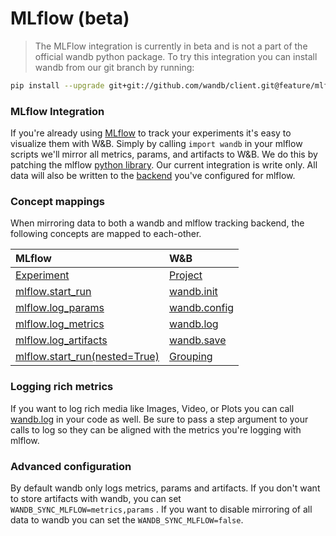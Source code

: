 # MLflow \(beta\)

> The MLFlow integration is currently in beta and is not a part of the official wandb python package.  To try this integration you can install wandb from our git branch by running:

```bash
pip install --upgrade git+git://github.com/wandb/client.git@feature/mlflow#egg=wandb
```

### MLflow Integration

If you're already using [MLflow](https://www.mlflow.org/docs/latest/tracking.html) to track your experiments it's easy to visualize them with W&B.  Simply by calling `import wandb` in your mlflow scripts we'll mirror all metrics, params, and artifacts to W&B.  We do this by patching the mlflow [python library](https://github.com/mlflow/mlflow).  Our current integration is write only.  All data will also be written to the [backend](https://www.mlflow.org/docs/latest/tracking.html#where-runs-are-recorded) you've configured for mlflow.

### Concept mappings

When mirroring data to both a wandb and mlflow tracking backend, the following concepts are mapped to each-other.

| MLflow | W&B |
| :--- | :--- |
| [Experiment](https://www.mlflow.org/docs/latest/tracking.html#organizing-runs-in-experiments) | [Project](../../app/pages/project-page.md) |
| [mlflow.start\_run](https://www.mlflow.org/docs/latest/python_api/mlflow.html#mlflow.start_run) | [wandb.init](../python/init.md) |
| [mlflow.log\_params](https://www.mlflow.org/docs/latest/python_api/mlflow.html#mlflow.log_param) | [wandb.config](../python/config.md) |
| [mlflow.log\_metrics](https://www.mlflow.org/docs/latest/python_api/mlflow.html#mlflow.log_metric) | [wandb.log](../python/log.md) |
| [mlflow.log\_artifacts](https://www.mlflow.org/docs/latest/python_api/mlflow.html#mlflow.log_artifact) | [wandb.save](../python/save.md) |
| [mlflow.start\_run\(nested=True\)](https://mlflow.org/docs/latest/python_api/mlflow.html#mlflow.start_run) | [Grouping](../advanced/grouping.md) |

### Logging rich metrics

If you want to log rich media like Images, Video, or Plots you can call [wandb.log](../python/log.md) in your code as well.  Be sure to pass a step argument to your calls to log so they can be aligned with the metrics you're logging with mlflow.

### Advanced configuration

By default wandb only logs metrics, params and artifacts.  If you don't want to store artifacts with wandb, you can set `WANDB_SYNC_MLFLOW=metrics,params` .  If you want to disable mirroring of all data to wandb you can set the `WANDB_SYNC_MLFLOW=false`. 

